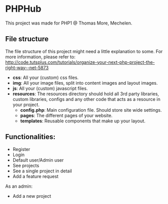 # PHPHub

This project was made for PHP1 @ Thomas More, Mechelen.

## File structure

The file structure of this project might need a little explanation to some.
For more information, please refer to: http://code.tutsplus.com/tutorials/organize-your-next-php-project-the-right-way--net-5873

* **css**: All your (custom) css files.
* **img**: All your image files, split into content images and layout images.
* **js**: All your (custom) javascript files.
* **resources**: The resources directory should hold all 3rd party libraries, custom libraries, configs and any other code that acts as a resource in your project.
	* **config.php**: Main configuration file. Should store site wide settings.
	* **pages**: The different pages of your website.
	* **templates**: Reusable components that make up your layout.
	
## Functionalities:

* Register
* Login
* Default user/Admin user
* See projects
* See a single project in detail
* Add a feature request

As an admin:

* Add a new project